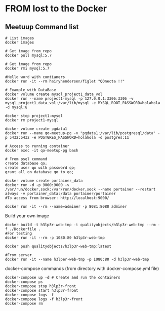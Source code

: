FROM lost to the Docker
=======================

Meetuup Command list
--------------------

    # List images
    docker images

    # Get image from repo
    docker pull mysql:5.7

    # Get image from repo
    docker rmi mysql:5.7

    #Hello word with contianers
    docker run -it --rm hairyhenderson/figlet "QOnecta !!"

    # Example with DataBase
    docker volume create mysql_project1_data_vol
    docker run --name project1-mysql -p 127.0.0.1:3306:3306 -v mysql_project1_data_vol:/var/lib/mysql -e MYSQL_ROOT_PASSWORD=holahola -d mysql:8

    docker stop project1-mysql
    docker rm project1-mysql

    docker volume create pgdata1
    docker run --name qo-meetup-pg -v "pgdata1:/var/lib/postgresql/data" -p 5432:5432 -e POSTGRES_PASSWORD=holahola -d postgres:11 

    # Access to running container
    docker exec -it qo-meetup-pg bash

    # From psql command
    create database qo;
    create user qo with password qo;
    grant all on database qo to qo;

    docker volume create portainer_data
    docker run -d -p 9000:9000 -v /var/run/docker.sock:/var/run/docker.sock --name portainer --restart always -v portainer_data:/data portainer/portainer
    #To access from browser: http://localhost:9000/

    docker run -it --rm --name=adminer -p 8081:8080 adminer

Build your own image

    docker build -t h3lp3r-web-tmp -t qualityobjects/h3lp3r-web-tmp --rm -f ./Dockerfile .
    #For testing
    docker run -it --rm -p 1080:80 h3lp3r-web-tmp

    docker push qualityobjects/h3lp3r-web-tmp:latest

    #From server
    docker run -it --name h3lper-web-tmp -p 1080:80 -d h3lp3r-web-tmp


docker-compose commands (from directory with docker-compose.yml file)

    docker-compose up -d # Create and run the containers
    docker-compose ps
    docker-compose stop h3lp3r-front
    docker-compose start h3lp3r-front
    docker-compose logs -f
    docker-compose logs -f h3lp3r-front
    docker-compose rm





